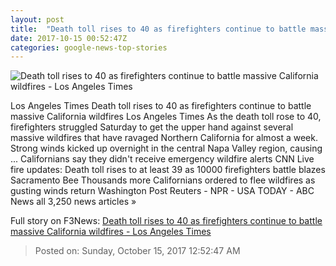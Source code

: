 ```yaml
---
layout: post
title:  "Death toll rises to 40 as firefighters continue to battle massive California wildfires - Los Angeles Times"
date: 2017-10-15 00:52:47Z
categories: google-news-top-stories
---
```


![Death toll rises to 40 as firefighters continue to battle massive California wildfires - Los Angeles Times](http://www.trbimg.com/img-59e272dc/turbine/la-me-california-fires-20171014)

Los Angeles Times Death toll rises to 40 as firefighters continue to battle massive California wildfires Los Angeles Times As the death toll rose to 40, firefighters struggled Saturday to get the upper hand against several massive wildfires that have ravaged Northern California for almost a week. Strong winds kicked up overnight in the central Napa Valley region, causing ... Californians say they didn't receive emergency wildfire alerts CNN Live fire updates: Death toll rises to at least 39 as 10000 firefighters battle blazes Sacramento Bee Thousands more Californians ordered to flee wildfires as gusting winds return Washington Post Reuters - NPR - USA TODAY - ABC News all 3,250 news articles »


Full story on F3News: [Death toll rises to 40 as firefighters continue to battle massive California wildfires - Los Angeles Times](http://www.f3nws.com/n/SbdZPG)

> Posted on: Sunday, October 15, 2017 12:52:47 AM
